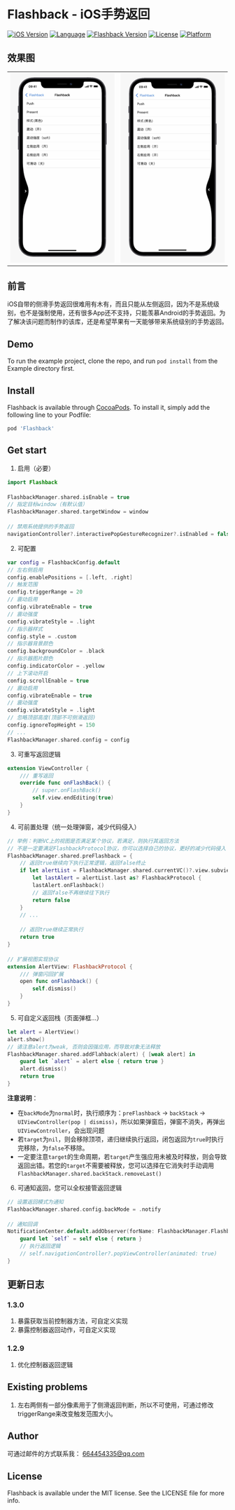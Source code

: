 # Flashback - iOS手势返回

[![iOS Version](https://img.shields.io/badge/iOS-10.0%2B-blueviolet)](https://cocoapods.org/pods/Flashback)
[![Language](https://img.shields.io/badge/language-swift5.0-ff69b4)](https://cocoapods.org/pods/Flashback)
[![Flashback Version](https://img.shields.io/cocoapods/v/Flashback.svg?style=flat)](https://cocoapods.org/pods/Flashback)
[![License](https://img.shields.io/cocoapods/l/Flashback.svg?style=flat)](https://cocoapods.org/pods/Flashback)
[![Platform](https://img.shields.io/cocoapods/p/Flashback.svg?style=flat)](https://cocoapods.org/pods/Flashback)

## 效果图
<table>
    <tr>
        <td><img src="./Images/IMG_1595.jpg" /></td>
        <td><img src="./Images/IMG_1596.jpg" /></td>
    </tr>
</table>

## 前言

iOS自带的侧滑手势返回很难用有木有，而且只能从左侧返回，因为不是系统级别，也不是强制使用，还有很多App还不支持，只能羡慕Android的手势返回。为了解决该问题而制作的该库，还是希望苹果有一天能够带来系统级别的手势返回。

## Demo

To run the example project, clone the repo, and run `pod install` from the Example directory first.

## Install

Flashback is available through [CocoaPods](https://cocoapods.org). To install
it, simply add the following line to your Podfile:

```ruby
pod 'Flashback'
```

## Get start

1. 启用（必要）

```swift
import Flashback

FlashbackManager.shared.isEnable = true
// 指定目标window（有默认值）
FlashbackManager.shared.targetWindow = window

// 禁用系统提供的手势返回
navigationController?.interactivePopGestureRecognizer?.isEnabled = false
```



2. 可配置

```swift
var config = FlashbackConfig.default
// 左右侧启用
config.enablePositions = [.left, .right]
// 触发范围
config.triggerRange = 20
// 震动启用
config.vibrateEnable = true
// 震动强度
config.vibrateStyle = .light
// 指示器样式
config.style = .custom
// 指示器背景颜色
config.backgroundColor = .black
// 指示器图片颜色
config.indicatorColor = .yellow
// 上下滚动开启
config.scrollEnable = true
// 震动启用
config.vibrateEnable = true
// 震动强度
config.vibrateStyle = .light
// 忽略顶部高度(顶部不可侧滑返回)
config.ignoreTopHeight = 150
// ...
FlashbackManager.shared.config = config
```



3. 可重写返回逻辑

```swift
extension ViewController {
    /// 重写返回
    override func onFlashBack() {
        // super.onFlashBack()
        self.view.endEditing(true)
    }
}
```

4. 可前置处理（统一处理弹窗，减少代码侵入）
```swift
// 举例：判断VC上的视图是否满足某个协议，若满足，则执行其返回方法
// 不是一定要满足FlashbackProtocol协议，你可以选择自己的协议，更好的减少代码侵入
FlashbackManager.shared.preFlashback = {
    // 返回true继续向下执行正常逻辑，返回false终止
    if let alertList = FlashbackManager.shared.currentVC()?.view.subviews.filter({ $0 is FlashbackProtocol }),
        let lastAlert = alertList.last as? FlashbackProtocol {
        lastAlert.onFlashback()
        // 返回false不再继续往下执行
        return false
    }
    // ...
    
    // 返回true继续正常执行
    return true
}

// 扩展视图实现协议
extension AlertView: FlashbackProtocol {
    /// 弹窗闪回扩展
    open func onFlashback() {
        self.dismiss()
    }
}

```

5. 可自定义返回栈（页面弹框...）
```swift
let alert = AlertView()
alert.show()
// 请注意alert为weak, 否则会因强应用，而导致对象无法释放
FlashbackManager.shared.addFlahback(alert) { [weak alert] in
    guard let `alert` = alert else { return true }
    alert.dismiss()
    return true
}
```

**注意说明**：
- 在`backMode`为`normal`时，执行顺序为：`preFlashback` -> `backStack` -> `UIViewController(pop | dismiss)`，所以如果弹窗后，弹窗不消失，再弹出`UIViewController`，会出现问题
- 若`target`为`nil`，则会移除顶项，递归继续执行返回，闭包返回为`true`时执行完移除，为`false`不移除。
- 一定要注意`target`的生命周期，若`target`产生强应用未被及时释放，则会导致返回出错。若您的`target`不需要被释放，您可以选择在它消失时手动调用`FlashbackManager.shared.backStack.removeLast()`

6. 可通知返回，您可以全权接管返回逻辑
```swift
// 设置返回模式为通知
FlashbackManager.shared.config.backMode = .notify

// 通知回调
NotificationCenter.default.addObserver(forName: FlashbackManager.FlashbackNotificationName, object: nil, queue: nil) { [weak self] _ in
    guard let `self` = self else { return }
    // 执行返回逻辑
    // self.navigationController?.popViewController(animated: true)
}
```

## 更新日志
### 1.3.0
1. 暴露获取当前控制器方法，可自定义实现
2. 暴露控制器返回动作，可自定义实现

### 1.2.9
1. 优化控制器返回逻辑

## Existing problems
1. 左右两侧有一部分像素用于了侧滑返回判断，所以不可使用，可通过修改triggerRange来改变触发范围大小。

## Author

可通过邮件的方式联系我： 664454335@qq.com

## License

Flashback is available under the MIT license. See the LICENSE file for more info.
